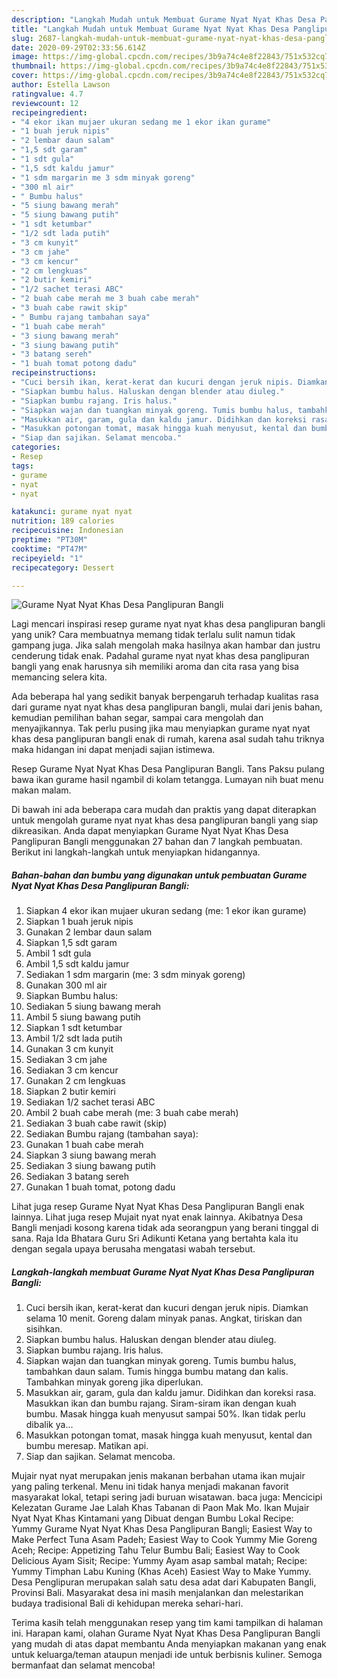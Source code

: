 ```yaml
---
description: "Langkah Mudah untuk Membuat Gurame Nyat Nyat Khas Desa Panglipuran Bangli, Menggugah Selera"
title: "Langkah Mudah untuk Membuat Gurame Nyat Nyat Khas Desa Panglipuran Bangli, Menggugah Selera"
slug: 2687-langkah-mudah-untuk-membuat-gurame-nyat-nyat-khas-desa-panglipuran-bangli-menggugah-selera
date: 2020-09-29T02:33:56.614Z
image: https://img-global.cpcdn.com/recipes/3b9a74c4e8f22843/751x532cq70/gurame-nyat-nyat-khas-desa-panglipuran-bangli-foto-resep-utama.jpg
thumbnail: https://img-global.cpcdn.com/recipes/3b9a74c4e8f22843/751x532cq70/gurame-nyat-nyat-khas-desa-panglipuran-bangli-foto-resep-utama.jpg
cover: https://img-global.cpcdn.com/recipes/3b9a74c4e8f22843/751x532cq70/gurame-nyat-nyat-khas-desa-panglipuran-bangli-foto-resep-utama.jpg
author: Estella Lawson
ratingvalue: 4.7
reviewcount: 12
recipeingredient:
- "4 ekor ikan mujaer ukuran sedang me 1 ekor ikan gurame"
- "1 buah jeruk nipis"
- "2 lembar daun salam"
- "1,5 sdt garam"
- "1 sdt gula"
- "1,5 sdt kaldu jamur"
- "1 sdm margarin me 3 sdm minyak goreng"
- "300 ml air"
- " Bumbu halus"
- "5 siung bawang merah"
- "5 siung bawang putih"
- "1 sdt ketumbar"
- "1/2 sdt lada putih"
- "3 cm kunyit"
- "3 cm jahe"
- "3 cm kencur"
- "2 cm lengkuas"
- "2 butir kemiri"
- "1/2 sachet terasi ABC"
- "2 buah cabe merah me 3 buah cabe merah"
- "3 buah cabe rawit skip"
- " Bumbu rajang tambahan saya"
- "1 buah cabe merah"
- "3 siung bawang merah"
- "3 siung bawang putih"
- "3 batang sereh"
- "1 buah tomat potong dadu"
recipeinstructions:
- "Cuci bersih ikan, kerat-kerat dan kucuri dengan jeruk nipis. Diamkan selama 10 menit. Goreng dalam minyak panas. Angkat, tiriskan dan sisihkan."
- "Siapkan bumbu halus. Haluskan dengan blender atau diuleg."
- "Siapkan bumbu rajang. Iris halus."
- "Siapkan wajan dan tuangkan minyak goreng. Tumis bumbu halus, tambahkan daun salam. Tumis hingga bumbu matang dan kalis. Tambahkan minyak goreng jika diperlukan."
- "Masukkan air, garam, gula dan kaldu jamur. Didihkan dan koreksi rasa. Masukkan ikan dan bumbu rajang. Siram-siram ikan dengan kuah bumbu. Masak hingga kuah menyusut sampai 50%. Ikan tidak perlu dibalik ya..."
- "Masukkan potongan tomat, masak hingga kuah menyusut, kental dan bumbu meresap. Matikan api."
- "Siap dan sajikan. Selamat mencoba."
categories:
- Resep
tags:
- gurame
- nyat
- nyat

katakunci: gurame nyat nyat 
nutrition: 189 calories
recipecuisine: Indonesian
preptime: "PT30M"
cooktime: "PT47M"
recipeyield: "1"
recipecategory: Dessert

---
```



![Gurame Nyat Nyat Khas Desa Panglipuran Bangli](https://img-global.cpcdn.com/recipes/3b9a74c4e8f22843/751x532cq70/gurame-nyat-nyat-khas-desa-panglipuran-bangli-foto-resep-utama.jpg)

Lagi mencari inspirasi resep gurame nyat nyat khas desa panglipuran bangli yang unik? Cara membuatnya memang tidak terlalu sulit namun tidak gampang juga. Jika salah mengolah maka hasilnya akan hambar dan justru cenderung tidak enak. Padahal gurame nyat nyat khas desa panglipuran bangli yang enak harusnya sih memiliki aroma dan cita rasa yang bisa memancing selera kita.

Ada beberapa hal yang sedikit banyak berpengaruh terhadap kualitas rasa dari gurame nyat nyat khas desa panglipuran bangli, mulai dari jenis bahan, kemudian pemilihan bahan segar, sampai cara mengolah dan menyajikannya. Tak perlu pusing jika mau menyiapkan gurame nyat nyat khas desa panglipuran bangli enak di rumah, karena asal sudah tahu triknya maka hidangan ini dapat menjadi sajian istimewa.

Resep Gurame Nyat Nyat Khas Desa Panglipuran Bangli. Tans Paksu pulang bawa ikan gurame hasil ngambil di kolam tetangga. Lumayan nih buat menu makan malam.


Di bawah ini ada beberapa cara mudah dan praktis yang dapat diterapkan untuk mengolah gurame nyat nyat khas desa panglipuran bangli yang siap dikreasikan. Anda dapat menyiapkan Gurame Nyat Nyat Khas Desa Panglipuran Bangli menggunakan 27 bahan dan 7 langkah pembuatan. Berikut ini langkah-langkah untuk menyiapkan hidangannya.

<!--inarticleads1-->

##### Bahan-bahan dan bumbu yang digunakan untuk pembuatan Gurame Nyat Nyat Khas Desa Panglipuran Bangli:

1. Siapkan 4 ekor ikan mujaer ukuran sedang (me: 1 ekor ikan gurame)
1. Siapkan 1 buah jeruk nipis
1. Gunakan 2 lembar daun salam
1. Siapkan 1,5 sdt garam
1. Ambil 1 sdt gula
1. Ambil 1,5 sdt kaldu jamur
1. Sediakan 1 sdm margarin (me: 3 sdm minyak goreng)
1. Gunakan 300 ml air
1. Siapkan  Bumbu halus:
1. Sediakan 5 siung bawang merah
1. Ambil 5 siung bawang putih
1. Siapkan 1 sdt ketumbar
1. Ambil 1/2 sdt lada putih
1. Gunakan 3 cm kunyit
1. Sediakan 3 cm jahe
1. Sediakan 3 cm kencur
1. Gunakan 2 cm lengkuas
1. Siapkan 2 butir kemiri
1. Sediakan 1/2 sachet terasi ABC
1. Ambil 2 buah cabe merah (me: 3 buah cabe merah)
1. Sediakan 3 buah cabe rawit (skip)
1. Sediakan  Bumbu rajang (tambahan saya):
1. Gunakan 1 buah cabe merah
1. Siapkan 3 siung bawang merah
1. Sediakan 3 siung bawang putih
1. Sediakan 3 batang sereh
1. Gunakan 1 buah tomat, potong dadu


Lihat juga resep Gurame Nyat Nyat Khas Desa Panglipuran Bangli enak lainnya. Lihat juga resep Mujait nyat nyat enak lainnya. Akibatnya Desa Bangli menjadi kosong karena tidak ada seorangpun yang berani tinggal di sana. Raja Ida Bhatara Guru Sri Adikunti Ketana yang bertahta kala itu dengan segala upaya berusaha mengatasi wabah tersebut. 

<!--inarticleads2-->

##### Langkah-langkah membuat Gurame Nyat Nyat Khas Desa Panglipuran Bangli:

1. Cuci bersih ikan, kerat-kerat dan kucuri dengan jeruk nipis. Diamkan selama 10 menit. Goreng dalam minyak panas. Angkat, tiriskan dan sisihkan.
1. Siapkan bumbu halus. Haluskan dengan blender atau diuleg.
1. Siapkan bumbu rajang. Iris halus.
1. Siapkan wajan dan tuangkan minyak goreng. Tumis bumbu halus, tambahkan daun salam. Tumis hingga bumbu matang dan kalis. Tambahkan minyak goreng jika diperlukan.
1. Masukkan air, garam, gula dan kaldu jamur. Didihkan dan koreksi rasa. Masukkan ikan dan bumbu rajang. Siram-siram ikan dengan kuah bumbu. Masak hingga kuah menyusut sampai 50%. Ikan tidak perlu dibalik ya...
1. Masukkan potongan tomat, masak hingga kuah menyusut, kental dan bumbu meresap. Matikan api.
1. Siap dan sajikan. Selamat mencoba.


Mujair nyat nyat merupakan jenis makanan berbahan utama ikan mujair yang paling terkenal. Menu ini tidak hanya menjadi makanan favorit masyarakat lokal, tetapi sering jadi buruan wisatawan. baca juga: Mencicipi Kelezatan Gurame Jae Lalah Khas Tabanan di Paon Mak Mo. Ikan Mujair Nyat Nyat Khas Kintamani yang Dibuat dengan Bumbu Lokal Recipe: Yummy Gurame Nyat Nyat Khas Desa Panglipuran Bangli; Easiest Way to Make Perfect Tuna Asam Padeh; Easiest Way to Cook Yummy Mie Goreng Aceh; Recipe: Appetizing Tahu Telur Bumbu Bali; Easiest Way to Cook Delicious Ayam Sisit; Recipe: Yummy Ayam asap sambal matah; Recipe: Yummy Timphan Labu Kuning (Khas Aceh) Easiest Way to Make Yummy. Desa Penglipuran merupakan salah satu desa adat dari Kabupaten Bangli, Provinsi Bali. Masyarakat desa ini masih menjalankan dan melestarikan budaya tradisional Bali di kehidupan mereka sehari-hari. 

Terima kasih telah menggunakan resep yang tim kami tampilkan di halaman ini. Harapan kami, olahan Gurame Nyat Nyat Khas Desa Panglipuran Bangli yang mudah di atas dapat membantu Anda menyiapkan makanan yang enak untuk keluarga/teman ataupun menjadi ide untuk berbisnis kuliner. Semoga bermanfaat dan selamat mencoba!
